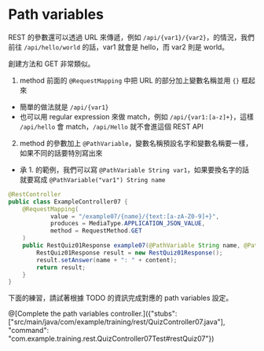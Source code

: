 # Path variables

REST 的參數還可以透過 URL 來傳遞，例如 ```/api/{var1}/{var2}```，的情況，我們前往 ```/api/hello/world``` 的話，var1 就會是 hello，而 var2 則是 world。

創建方法和 GET 非常類似。

1. method 前面的 ```@RequestMapping``` 中把 URL 的部分加上變數名稱並用 ```{}``` 框起來
  * 簡單的做法就是 ```/api/{var1}```
  * 也可以用 regular expression 來做 match，例如 ```/api/{var1:[a-z]+}```，這樣 ```/api/hello``` 會 match，```/api/Hello``` 就不會進這個 REST API
2. method 的參數加上 ```@PathVariable```，變數名稱預設名字和變數名稱要一樣，如果不同的話要特別寫出來
  * 承 1. 的範例，我們可以寫 ```@PathVariable String var1```，如果要換名字的話就要寫成 ```@PathVariable("var1") String name```

```java
@RestController
public class ExampleController07 {
    @RequestMapping(
            value = "/example07/{name}/{text:[a-zA-Z0-9]+}",
            produces = MediaType.APPLICATION_JSON_VALUE,
            method = RequestMethod.GET
    )
    public RestQuiz01Response example07(@PathVariable String name, @PathVariable("text") String content) {
        RestQuiz01Response result = new RestQuiz01Response();
        result.setAnswer(name + ": " + content);
        return result;
    }
}
```

下面的練習，請試著根據 TODO 的資訊完成對應的 path variables 設定。

@[Complete the path variables controller.]({"stubs": ["src/main/java/com/example/training/rest/QuizController07.java"], "command": "com.example.training.rest.QuizController07Test#restQuiz07"})
